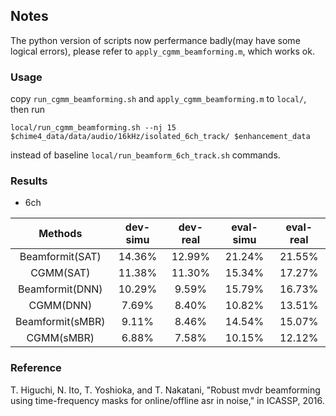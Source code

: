 ## Notes

The python version of scripts now perfermance badly(may have some logical errors), please refer to `apply_cgmm_beamforming.m`, which works ok.

### Usage

copy `run_cgmm_beamforming.sh` and `apply_cgmm_beamforming.m` to `local/`, then run
```shell
local/run_cgmm_beamforming.sh --nj 15 $chime4_data/data/audio/16kHz/isolated_6ch_track/ $enhancement_data
```
instead of baseline `local/run_beamform_6ch_track.sh` commands.

### Results
* 6ch

| Methods | dev-simu | dev-real | eval-simu | eval-real |
|  :---:  |  :---:   |   :---:  |   :---:   |   :---:   |
|Beamformit(SAT)| 14.36%  | 12.99%   | 21.24%    | 21.55%    |
|  CGMM(SAT)    | 11.38%  | 11.30%   | 15.34%    | 17.27%    |
|Beamformit(DNN)| 10.29%  | 9.59%   | 15.79%    | 16.73%    |
| CGMM(DNN) | 7.69%  | 8.40%   | 10.82%    | 13.51%    |
| Beamformit(sMBR) | 9.11%  | 8.46%   | 14.54%    | 15.07%    |
|  CGMM(sMBR)    | 6.88%  | 7.58%   | 10.15%    | 12.12%    |

### Reference
T. Higuchi, N. Ito, T. Yoshioka, and T. Nakatani, "Robust mvdr beamforming using time-frequency masks for online/offline asr in noise," in ICASSP, 2016.
